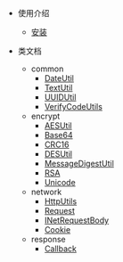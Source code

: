 - 使用介绍
  - [安装](quickstart.md)


- 类文档
    - common
       - [DateUtil](DateUtil.md)
       - [TextUtil](TextUtil.md)
       - [UUIDUtil](UUIDUtil.md)
       - [VerifyCodeUtils](TextUtil.md)
    - encrypt
       - [AESUtil](AESUtil.md)
       - [Base64](Base64.md)
       - [CRC16](AESUtil.md)
       - [DESUtil](AESUtil.md)
       - [MessageDigestUtil](MessageDigestUtil.md)
       - [RSA](RSA.md)
       - [Unicode](Unicode.md)
    - network  
        - [HttpUtils](HttpUtils.md)
        - [Request](Request.md)
        - [INetRequestBody](INetRequestBody.md)
        - [Cookie](Cookie.md)
    - response
        - [Callback](Callback.md)